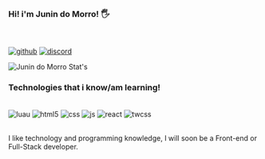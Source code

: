 ### Hi! i'm Junin do Morro! 🖐
<br></br>
[![github](https://img.shields.io/badge/GitHub-100000?style=for-the-badge&logo=github&logoColor=white)](https://github.com/VoltenX5x)
[![discord](https://img.shields.io/badge/Discord-7289DA?style=for-the-badge&logo=discord&logoColor=white)](https://discord.com/users/845015272058257468)

![Junin do Morro Stat's](https://github-readme-stats.vercel.app/api?username=voltenx5x&show_icons=true&theme=dracula)


### Technologies that i know/am learning!

<div style='display: incline_block'><br />
    <img align='center' alt="luau" src="https://img.shields.io/badge/Lua-2C2D72?style=for-the-badge&logo=lua&logoColor=white"/>
    <img align='center' alt="html5" src="https://img.shields.io/badge/HTML5-E34F26?style=for-the-badge&logo=html5&logoColor=white"/>
    <img align='center' alt="css" src="https://img.shields.io/badge/CSS3-1572B6?style=for-the-badge&logo=css3&logoColor=white"/>
    <img align='center' alt="js" src="https://img.shields.io/badge/JavaScript-F7DF1E?style=for-the-badge&logo=javascript&logoColor=black"/>
    <img align='center' alt="react" src="https://img.shields.io/badge/React-20232A?style=for-the-badge&logo=react&logoColor=61DAFB"/>
    <img align='center' alt="twcss" src="https://img.shields.io/badge/Tailwind_CSS-38B2AC?style=for-the-badge&logo=tailwind-css&logoColor=white"/>
</div><br/>

I like technology and programming knowledge, I will soon be a Front-end or Full-Stack developer.
